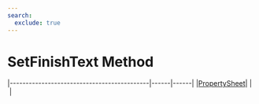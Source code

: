 ```yaml
---
search:
  exclude: true
---
```


<h1 class="heading"><span class="name">SetFinishText Method</span></h1>

|--------------------------------------------|------|------|
|[PropertySheet](../objects/propertysheet.md)|&nbsp;|&nbsp;|

